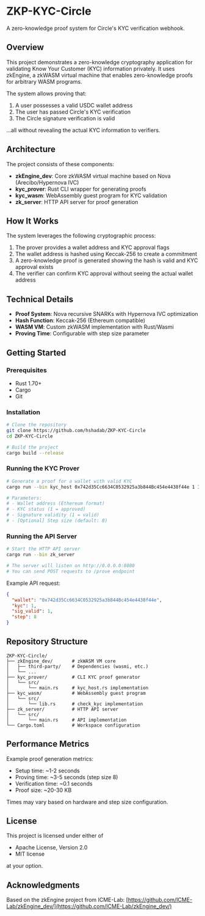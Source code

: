 # ZKP-KYC-Circle

A zero-knowledge proof system for Circle's KYC verification webhook.

## Overview

This project demonstrates a zero-knowledge cryptography application for validating Know Your Customer (KYC) information privately. It uses zkEngine, a zkWASM virtual machine that enables zero-knowledge proofs for arbitrary WASM programs.

The system allows proving that:
1. A user possesses a valid USDC wallet address
2. The user has passed Circle's KYC verification
3. The Circle signature verification is valid

...all without revealing the actual KYC information to verifiers.

## Architecture

The project consists of these components:

- **zkEngine_dev**: Core zkWASM virtual machine based on Nova (Arecibo/Hypernova IVC)
- **kyc_prover**: Rust CLI wrapper for generating proofs
- **kyc_wasm**: WebAssembly guest program for KYC validation
- **zk_server**: HTTP API server for proof generation

## How It Works

The system leverages the following cryptographic process:

1. The prover provides a wallet address and KYC approval flags
2. The wallet address is hashed using Keccak-256 to create a commitment
3. A zero-knowledge proof is generated showing the hash is valid and KYC approval exists
4. The verifier can confirm KYC approval without seeing the actual wallet address

## Technical Details

- **Proof System**: Nova recursive SNARKs with Hypernova IVC optimization
- **Hash Function**: Keccak-256 (Ethereum compatible)
- **WASM VM**: Custom zkWASM implementation with Rust/Wasmi
- **Proving Time**: Configurable with step size parameter

## Getting Started

### Prerequisites

- Rust 1.70+
- Cargo
- Git

### Installation

```bash
# Clone the repository
git clone https://github.com/hshadab/ZKP-KYC-Circle
cd ZKP-KYC-Circle

# Build the project
cargo build --release
```

### Running the KYC Prover

```bash
# Generate a proof for a wallet with valid KYC
cargo run --bin kyc_host 0x742d35Cc6634C0532925a3b844Bc454e4438f44e 1 1

# Parameters:
# - Wallet address (Ethereum format)
# - KYC status (1 = approved)
# - Signature validity (1 = valid)
# - [Optional] Step size (default: 8)
```

### Running the API Server

```bash
# Start the HTTP API server
cargo run --bin zk_server

# The server will listen on http://0.0.0.0:8080
# You can send POST requests to /prove endpoint
```

Example API request:

```json
{
  "wallet": "0x742d35Cc6634C0532925a3b844Bc454e4438f44e",
  "kyc": 1,
  "sig_valid": 1,
  "step": 8
}
```

## Repository Structure

```
ZKP-KYC-Circle/
├── zkEngine_dev/       # zkWASM VM core
│   ├── third-party/    # Dependencies (wasmi, etc.)
│   └── ...
├── kyc_prover/         # CLI KYC proof generator
│   └── src/
│       └── main.rs     # kyc_host.rs implementation
├── kyc_wasm/           # WebAssembly guest program
│   └── src/
│       └── lib.rs      # check_kyc implementation
├── zk_server/          # HTTP API server
│   └── src/
│       └── main.rs     # API implementation
└── Cargo.toml          # Workspace configuration
```

## Performance Metrics

Example proof generation metrics:
- Setup time: ~1-2 seconds
- Proving time: ~3-5 seconds (step size 8)
- Verification time: ~0.1 seconds
- Proof size: ~20-30 KB

Times may vary based on hardware and step size configuration.

## License

This project is licensed under either of
- Apache License, Version 2.0
- MIT license

at your option.

## Acknowledgments

Based on the zkEngine project from ICME-Lab: [https://github.com/ICME-Lab/zkEngine_dev/](https://github.com/ICME-Lab/zkEngine_dev/)

